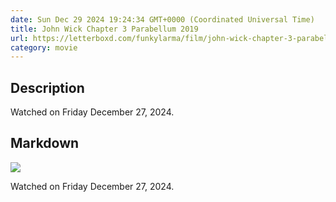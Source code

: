 ```yaml
---
date: Sun Dec 29 2024 19:24:34 GMT+0000 (Coordinated Universal Time)
title: John Wick Chapter 3 Parabellum 2019
url: https://letterboxd.com/funkylarma/film/john-wick-chapter-3-parabellum/
category: movie
---
```

## Description
 Watched on Friday December 27, 2024. 

## Markdown
![](https://a.ltrbxd.com/resized/film-poster/3/9/0/0/3/9/390039-john-wick-chapter-3-parabellum-0-600-0-900-crop.jpg?v=589aeaad00)

Watched on Friday December 27, 2024.
